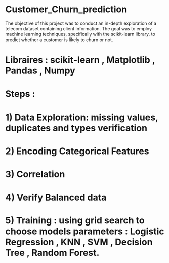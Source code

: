 # Customer_Churn_prediction
 The objective of this project was to conduct an in-depth exploration of a telecom dataset containing client information. The goal was to employ machine learning techniques, specifically with the scikit-learn library, to predict whether a customer is likely to churn or not.
 # Libraires : scikit-learn , Matplotlib , Pandas , Numpy
 # Steps : 
 # 1) Data Exploration: missing values, duplicates and types verification
 # 2) Encoding Categorical Features
 # 3) Correlation 
 # 4) Verify Balanced data 
 # 5) Training : using grid search to choose models parameters : Logistic Regression , KNN , SVM , Decision Tree , Random Forest. 
 
 
